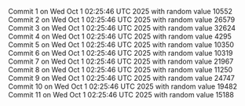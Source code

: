 Commit 1 on Wed Oct  1 02:25:46 UTC 2025 with random value 10552
Commit 2 on Wed Oct  1 02:25:46 UTC 2025 with random value 26579
Commit 3 on Wed Oct  1 02:25:46 UTC 2025 with random value 32624
Commit 4 on Wed Oct  1 02:25:46 UTC 2025 with random value 4295
Commit 5 on Wed Oct  1 02:25:46 UTC 2025 with random value 10350
Commit 6 on Wed Oct  1 02:25:46 UTC 2025 with random value 10319
Commit 7 on Wed Oct  1 02:25:46 UTC 2025 with random value 21967
Commit 8 on Wed Oct  1 02:25:46 UTC 2025 with random value 11250
Commit 9 on Wed Oct  1 02:25:46 UTC 2025 with random value 24747
Commit 10 on Wed Oct  1 02:25:46 UTC 2025 with random value 19482
Commit 11 on Wed Oct  1 02:25:46 UTC 2025 with random value 15188
